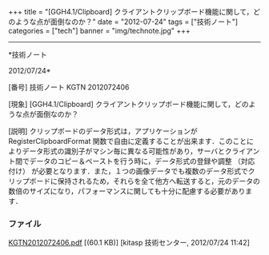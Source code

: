 ﻿+++
title = "[GGH4.1/Clipboard] クライアントクリップボード機能に関して，どのような点が面倒なのか？"
date = "2012-07-24"
tags = ["技術ノート"]
categories = ["tech"]
banner = "img/technote.jpg"
+++

-----------------------------------------------------------------------------------------------------------------------------

*技術ノート

2012/07/24*


[番号]
技術ノート KGTN 2012072406

[現象]
[GGH4.1/Clipboard]
クライアントクリップボード機能に関して，どのような点が面倒なのか？

[説明]
クリップボードのデータ形式は，アプリケーションが RegisterClipboardFormat
関数で自由に定義することが出来ます．このことによりデータ形式の識別子がマシン毎に異なる可能性があり，サーバとクライアント間でデータのコピー＆ペーストを行う時に，データ形式の登録や調整
（対応付け）
が必要となります．また，１つの画像データでも複数のデータ形式でクリップボードに保持されるため，それらを全て他方へ転送すると，元のデータの数倍のサイズになり，パフォーマンスに関しても十分に配慮する必要があります．


### ファイル

 
 


[KGTN2012072406.pdf](http://techreport.kitasp.net/attachments/download/958/KGTN2012072406.pdf)
 [(60.1 KB)] [kitasp 技術センター, 2012/07/24
11:42]


 


 

